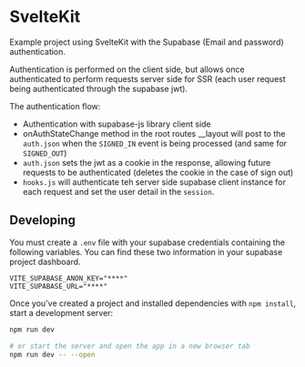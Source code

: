# SvelteKit

Example project using SvelteKit with the Supabase (Email and password) authentication.

Authentication is performed on the client side, but allows once authenticated to perform requests server side for SSR (each user request being authenticated through the supabase jwt).

The authentication flow:
- Authentication with supabase-js library client side
- onAuthStateChange method in the root routes __layout will post to the `
auth.json` when the `SIGNED_IN` event is being processed (and same for `SIGNED_OUT`)
- `auth.json` sets the jwt as a cookie in the response, allowing future requests to be authenticated (deletes the cookie in the case of sign out)
- `hooks.js` will authenticate teh server side supabase client instance for each request and set the user detail in the `session`.

## Developing

You must create a `.env` file with your supabase credentials containing the following variables. You can find these two information in your supabase project dashboard.

```
VITE_SUPABASE_ANON_KEY="****"
VITE_SUPABASE_URL="****"

```
Once you've created a project and installed dependencies with `npm install`, start a development server:

```bash
npm run dev

# or start the server and open the app in a new browser tab
npm run dev -- --open
```

